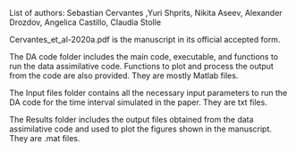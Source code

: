 List of authors:
Sebastian Cervantes ,Yuri Shprits, Nikita Aseev, Alexander Drozdov, Angelica Castillo, Claudia Stolle

Cervantes_et_al-2020a.pdf is the manuscript in its official accepted form.

The DA code folder includes the main code, executable, and functions to run the data assimilative code. Functions to plot and process the output from the code are also provided. They are mostly Matlab files.

The Input files folder contains all the necessary input parameters to run the DA code for the time interval simulated in the paper. They are txt files.

The Results folder includes the output files obtained from the data assimilative code and used to plot the figures shown in the manuscript. They are .mat files.
